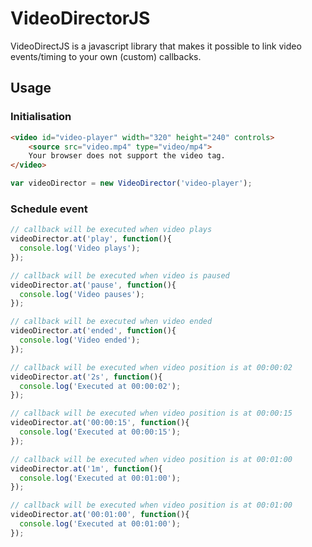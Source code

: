 # VideoDirectorJS

VideoDirectJS is a javascript library that makes it possible to link video events/timing to your own (custom) callbacks.


## Usage

### Initialisation


```html
<video id="video-player" width="320" height="240" controls>
	<source src="video.mp4" type="video/mp4">
	Your browser does not support the video tag.
</video>
```

```javascript
var videoDirector = new VideoDirector('video-player');
```

### Schedule event

```javascript
// callback will be executed when video plays
videoDirector.at('play', function(){
  console.log('Video plays');
});

// callback will be executed when video is paused
videoDirector.at('pause', function(){
  console.log('Video pauses');
});

// callback will be executed when video ended
videoDirector.at('ended', function(){
  console.log('Video ended');
});

// callback will be executed when video position is at 00:00:02
videoDirector.at('2s', function(){
  console.log('Executed at 00:00:02');
});

// callback will be executed when video position is at 00:00:15
videoDirector.at('00:00:15', function(){
  console.log('Executed at 00:00:15');
});

// callback will be executed when video position is at 00:01:00
videoDirector.at('1m', function(){
  console.log('Executed at 00:01:00');
});

// callback will be executed when video position is at 00:01:00
videoDirector.at('00:01:00', function(){
  console.log('Executed at 00:01:00');
});

```
